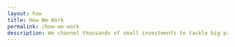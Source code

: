 ```yaml
---
layout: how
title: How We Work
permalink: /how-we-work
description: We channel thousands of small investments to tackle big problems. Problems like climate change and social injustice. We are bound by our values and code of ethics guiding positive environmental and social impact.
---
```



